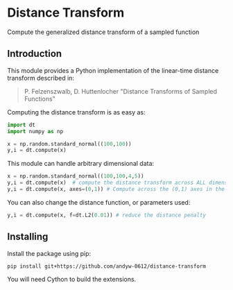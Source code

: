 Distance Transform
==================

Compute the generalized distance transform of a sampled function

Introduction
------------

This module provides a Python implementation of the linear-time distance transform described in:

  > P. Felzenszwalb, D. Huttenlocher "Distance Transforms of Sampled Functions"

Computing the distance transform is as easy as:

```python
import dt
import numpy as np

x = np.random.standard_normal((100,100))
y,i = dt.compute(x)
```

  This module can handle arbitrary dimensional data:

```python
x = np.random.standard_normal((100,100,4,5))
y,i = dt.compute(x)  # compute the distance transform across ALL dimensions
y,i = dt.compute(x, axes=(0,1)) # Compute across the (0,1) axes in the tensor
```

You can also change the distance function, or parameters used:

```python
y,i = dt.compute(x, f=dt.L2(0.01)) # reduce the distance penalty
```

Installing
----------

Install the package using pip:

    pip install git+https://github.com/andyw-0612/distance-transform

You will need Cython to build the extensions.
